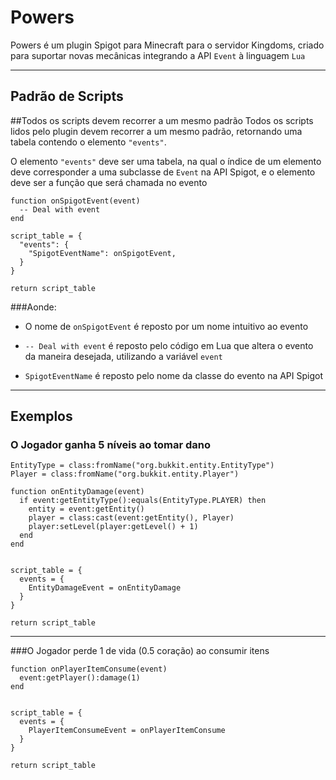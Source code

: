 # Powers

Powers é um plugin Spigot para Minecraft para o servidor Kingdoms, 
criado para suportar novas mecânicas integrando a API `Event`
à linguagem `Lua`

---
Padrão de Scripts
---
##Todos os scripts devem recorrer a um mesmo padrão
Todos os scripts lidos pelo plugin devem recorrer a um
mesmo padrão, retornando uma tabela contendo o elemento
`"events"`.

O elemento `"events"` deve ser uma tabela, na qual
o índice de um elemento deve corresponder a uma subclasse
de `Event` na API Spigot, e o elemento deve ser
a função que será chamada no evento


```
function onSpigotEvent(event)
  -- Deal with event
end

script_table = {
  "events": {
    "SpigotEventName": onSpigotEvent,
  }
}

return script_table
```


###Aonde: 

- O nome de `onSpigotEvent` é reposto por um nome intuitivo
ao evento


- `-- Deal with event` é reposto pelo código em Lua
que altera o evento da maneira desejada, utilizando
a variável `event`


- `SpigotEventName` é reposto pelo nome da classe do evento
na API Spigot

---
Exemplos
---

### O Jogador ganha 5 níveis ao tomar dano

```
EntityType = class:fromName("org.bukkit.entity.EntityType")
Player = class:fromName("org.bukkit.entity.Player")

function onEntityDamage(event)
  if event:getEntityType():equals(EntityType.PLAYER) then
    entity = event:getEntity()
    player = class:cast(event:getEntity(), Player)
    player:setLevel(player:getLevel() + 1)
  end
end
            
            
script_table = {
  events = {
    EntityDamageEvent = onEntityDamage
  }
}
            
return script_table
```

---
###O Jogador perde 1 de vida (0.5 coração) ao consumir itens

```
function onPlayerItemConsume(event)
  event:getPlayer():damage(1)
end
            
            
script_table = {
  events = {
    PlayerItemConsumeEvent = onPlayerItemConsume
  }
}
            
return script_table
```
